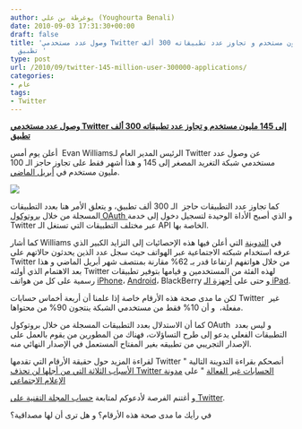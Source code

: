 ```yaml
---
author: يوغرطة بن علي (Youghourta Benali)
date: 2010-09-03 17:31:30+00:00
draft: false
title: 'وصول عدد مستخدمي Twitter إلى 145 مليون مستخدم و تجاوز عدد تطبيقاته 300 ألف
  تطبيق '
type: post
url: /2010/09/twitter-145-million-user-300000-applications/
categories:
- عام
tags:
- Twitter
---
```


**[وصول عدد مستخدمي Twitter إلى 145 مليون مستخدم و تجاوز عدد تطبيقاته 300 ألف تطبيق](https://www.it-scoop.com/2010/09/twitter-145-million-user-300000-applications)**




أعلن يوم أمس  Evan Williamsالرئيس المدير العام لـ Twitter عن وصول عدد مستخدمي شبكة التغريد المصغر إلى 145 و هذا أشهر فقط على تجاوز حاجز الـ 100 مليون مستخدم في [أبريل الماضي](https://www.it-scoop.com/2010/04/twitter-surpasses-100-million-user/).




[![](https://www.it-scoop.com/wp-content/uploads/2010/09/twitter.png)
](https://www.it-scoop.com/2010/09/twitter-145-million-user-300000-applications)


كما تجاوز عدد التطبيقات حاجز  الـ 300 ألف تطبيق، و يتعلق الأمر هنا بعدد التطبيقات المسجلة من خلال [بروتوكول OAuth ](https://www.it-scoop.com/2010/08/twitter-oauth-protocol/) و الذي أصبح الأداة الوحيدة لتسجيل دخول إلى خدمة Twitter عبر مختلف التطبيقات التي تستغل الـ API الخاصة بها.

كما أشار Williams في [التدوينة](http://blog.twitter.com/2010/09/evolving-ecosystem.html) التي أعلن فيها هذه الإحصائيات إلى التزايد الكبير الذي عرفه استخدام شبكته الاجتماعية عبر الهواتف حيث سجل عدد الذين يحدثون حالاتهم على Twitter من خلال هواتفهم ارتفاعا قدر بـ 62% مقارنة بمنتصف شهر أبريل الماضي و هذا بعد الاهتمام الذي أولته Twitter لهذه الفئة من المستخدمين و قيامها بتوفير تطبيقات رسمية على كل من هواتف [iPhone](https://www.it-scoop.com/2010/04/twitter-acquires-tweetie/)، [Android](https://www.it-scoop.com/2010/05/twitter-android-application/)، BlackBerry و حتى على [أجهزة الـ iPad](https://www.it-scoop.com/2010/09/twiiter-ipad/).

لكن ما مدى صحة هذه الأرقام خاصة إذا علمنا أن أربعة أخماس حسابات Twitter  غير مفعلة،  و أن 10% فقط من مستخدمي الشبكة ينتجون 90% من محتواها.

كما أن الاستدلال بعدد التطبيقات المسجلة من خلال بروتوكول OAuth  و ليس بعدد التطبيقات الفعلي يدعو إلى طرح التساؤلات، فهناك من المطورين من يقوم بالعمل على الإصدار التجريبي من تطبيقه بغير المفتاح المستعمل في الإصدار النهائي منه.

لقراءة المزيد حول حقيقة الأرقام التي تقدمها Twitter أنصحكم بقراءة التدوينة التالية " [الأسباب الثلاثة التي من أجلها لن تحذف Twitter الحسابات غير الفعالة](https://socialmedia4arab.com/2010/08/twitter-inactive-account/) " على [مدونة الإعلام الاجتماعي](https://socialmedia4arab.com/)

و أغتنم الفرصة لأدعوكم لمتابعة [حساب المجلة التقنية على Twitter](http://twitter.com/it_scoop_com).

في رأيك ما مدى صحة هذه الأرقام؟ و هل ترى أن لها مصداقية؟
